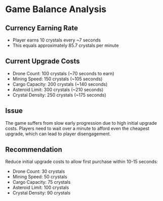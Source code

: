 # Game Balance Analysis

## Currency Earning Rate
- Player earns 10 crystals every ~7 seconds
- This equals approximately 85.7 crystals per minute

## Current Upgrade Costs
- Drone Count: 100 crystals (~70 seconds to earn)
- Mining Speed: 150 crystals (~105 seconds)
- Cargo Capacity: 200 crystals (~140 seconds)
- Asteroid Limit: 300 crystals (~210 seconds)
- Crystal Density: 250 crystals (~175 seconds)

## Issue
The game suffers from slow early progression due to high initial upgrade costs. Players need to wait over a minute to afford even the cheapest upgrade, which can lead to player disengagement.

## Recommendation
Reduce initial upgrade costs to allow first purchase within 10-15 seconds:
- Drone Count: 30 crystals
- Mining Speed: 50 crystals
- Cargo Capacity: 75 crystals
- Asteroid Limit: 100 crystals
- Crystal Density: 90 crystals

